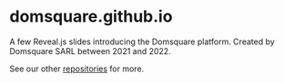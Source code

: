 # domsquare.github.io
A few Reveal.js slides introducing the Domsquare platform. Created by Domsquare SARL between 2021 and 2022.

See our other [repositories](https://github.com/domsquare?tab=repositories) for more.

<!--
# License to use
This repository may include third-parties material, their licensing terms apply in full.<br/>
**All original material created by Domsquare SARL and found in this repository is hereby released by Domsquare in the public domain,** regardless of copyright or other licensing terms previously used by Domsquare on that material.
-->
